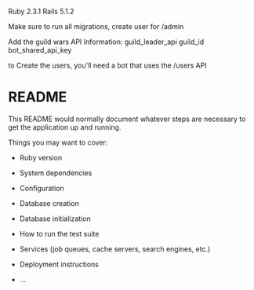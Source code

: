 Ruby 2.3.1
Rails 5.1.2

Make sure to run all migrations, create user for /admin

Add the guild wars API Information: 
guild_leader_api
guild_id
bot_shared_api_key

to Create the users, you'll need a bot that uses the /users API

# README

This README would normally document whatever steps are necessary to get the
application up and running.

Things you may want to cover:

* Ruby version

* System dependencies

* Configuration

* Database creation

* Database initialization

* How to run the test suite

* Services (job queues, cache servers, search engines, etc.)

* Deployment instructions

* ...
